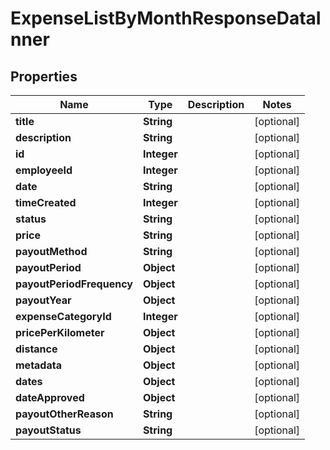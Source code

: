 

# ExpenseListByMonthResponseDataInner


## Properties

| Name | Type | Description | Notes |
|------------ | ------------- | ------------- | -------------|
|**title** | **String** |  |  [optional] |
|**description** | **String** |  |  [optional] |
|**id** | **Integer** |  |  [optional] |
|**employeeId** | **Integer** |  |  [optional] |
|**date** | **String** |  |  [optional] |
|**timeCreated** | **Integer** |  |  [optional] |
|**status** | **String** |  |  [optional] |
|**price** | **String** |  |  [optional] |
|**payoutMethod** | **String** |  |  [optional] |
|**payoutPeriod** | **Object** |  |  [optional] |
|**payoutPeriodFrequency** | **Object** |  |  [optional] |
|**payoutYear** | **Object** |  |  [optional] |
|**expenseCategoryId** | **Integer** |  |  [optional] |
|**pricePerKilometer** | **Object** |  |  [optional] |
|**distance** | **Object** |  |  [optional] |
|**metadata** | **Object** |  |  [optional] |
|**dates** | **Object** |  |  [optional] |
|**dateApproved** | **Object** |  |  [optional] |
|**payoutOtherReason** | **String** |  |  [optional] |
|**payoutStatus** | **String** |  |  [optional] |



